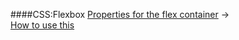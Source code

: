 ####CSS:Flexbox [Properties for the flex container](https://codepen.io/enxaneta/full/adLPwv/) →   
[How to use this](https://codepen.io/mavis/pen/pmpybb?editors=1100) 


















<!-- 

####The Latest News from [the BBC](www.bbc.com/news)

Here's [a link to something else][another place].
Here's [yet another link][another-link].
And now back to [the first link][another place].

[another place]: www.github.com
[another-link]: www.google.com
   -->